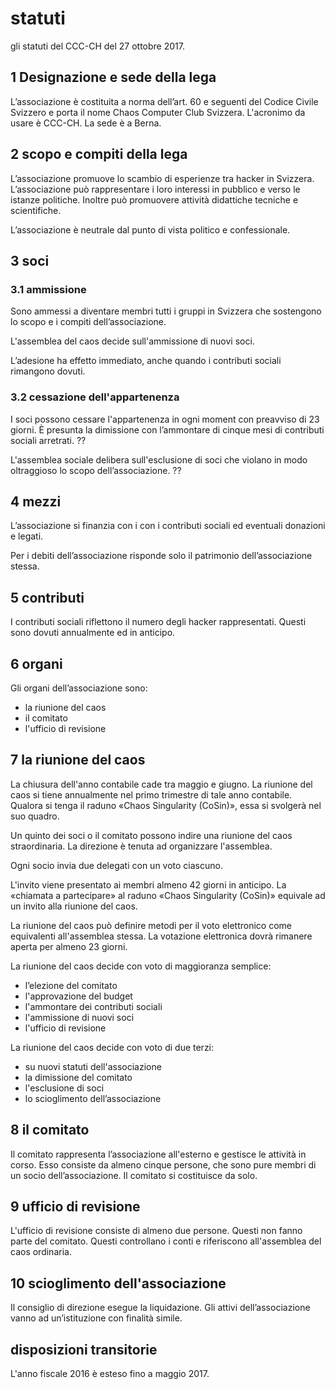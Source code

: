 # statuti

gli statuti del CCC-CH del 27 ottobre 2017.

## 1 Designazione e sede della lega

L’associazione è costituita a norma dell’art. 60 e seguenti del Codice Civile Svizzero e porta il nome 
Chaos Computer Club Svizzera. L'acronimo da usare è CCC-CH.
La sede è a Berna.

## 2 scopo e compiti della lega

L’associazione promuove lo scambio di esperienze tra hacker in Svizzera.
L’associazione può rappresentare i loro interessi in pubblico e verso le istanze politiche.
Inoltre può promuovere attività didattiche tecniche e scientifiche.

L’associazione è neutrale dal punto di vista politico e confessionale.

## 3 soci

### 3.1 ammissione

Sono ammessi a diventare membri tutti i gruppi in Svizzera che sostengono lo scopo e i compiti dell’associazione.

L'assemblea del caos decide sull'ammissione di nuovi soci.

L’adesione ha effetto immediato, anche quando i contributi sociali rimangono dovuti.

### 3.2 cessazione dell'appartenenza

I soci possono cessare l'appartenenza in ogni moment con preavviso di 23 giorni.
È presunta la dimissione con l’ammontare di cinque mesi di contributi sociali arretrati.
??

L'assemblea sociale delibera sull'esclusione di soci che violano in modo oltraggioso lo scopo dell’associazione.
??

## 4 mezzi

L’associazione si finanzia con i con i contributi sociali ed eventuali donazioni e legati.

Per i debiti dell’associazione risponde solo il patrimonio dell’associazione stessa. 

## 5 contributi

I contributi sociali riflettono il numero degli hacker rappresentati.
Questi sono dovuti annualmente ed in anticipo.

## 6 organi

Gli organi dell’associazione sono:

- la riunione del caos
- il comitato
- l'ufficio di revisione

## 7 la riunione del caos

La chiusura dell'anno contabile cade tra maggio e giugno. 
La riunione del caos si tiene annualmente nel primo trimestre di tale anno contabile. 
Qualora si tenga il raduno «Chaos Singularity (CoSin)», essa si svolgerà nel suo quadro.

Un quinto dei soci o il comitato possono indire una riunione del caos straordinaria. 
La direzione è tenuta ad organizzare l'assemblea.

Ogni socio invia due delegati con un voto ciascuno.

L'invito viene presentato ai membri almeno 42 giorni in anticipo. 
La «chiamata a partecipare» al raduno «Chaos Singularity (CoSin)» equivale ad un invito alla riunione del caos.

La riunione del caos può definire metodi per il voto elettronico come equivalenti all'assemblea stessa. 
La votazione elettronica dovrà rimanere aperta per almeno 23 giorni.

La riunione del caos decide con voto di maggioranza semplice:

- l’elezione del comitato
- l'approvazione del budget
- l'ammontare dei contributi sociali
- l'ammissione di nuovi soci
- l'ufficio di revisione

La riunione del caos decide con voto di due terzi:

- su nuovi statuti dell'associazione
- la dimissione del comitato
- l'esclusione di soci
- lo scioglimento dell’associazione

## 8 il comitato

Il comitato rappresenta l’associazione all'esterno e gestisce le attività in corso.
Esso consiste da almeno cinque persone, che sono pure membri di un socio dell’associazione.
Il comitato si costituisce da solo.

## 9 ufficio di revisione

L'ufficio di revisione consiste di almeno due persone. Questi non fanno parte del comitato.
Questi controllano i conti e riferiscono all'assemblea del caos ordinaria.

## 10 scioglimento dell'associazione

Il consiglio di direzione esegue la liquidazione. Gli attivi dell’associazione vanno ad un’istituzione con finalità simile.

## disposizioni transitorie

L'anno fiscale 2016 è esteso fino a maggio 2017.

